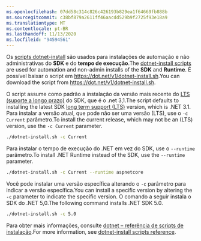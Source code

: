 ```yaml
---
ms.openlocfilehash: 07dd58c314c826c426193b829ea1f64669fb888b
ms.sourcegitcommit: c38bf879a2611ff46aacdd529b9f2725f93e18a9
ms.translationtype: MT
ms.contentlocale: pt-BR
ms.lasthandoff: 11/13/2020
ms.locfileid: "94594561"
---
```


<span data-ttu-id="f23d8-101">Os [scripts dotnet-install](../../tools/dotnet-install-script.md) são usados para instalações de automação e não administrativas do **SDK** e do **tempo de execução**.</span><span class="sxs-lookup"><span data-stu-id="f23d8-101">The [dotnet-install scripts](../../tools/dotnet-install-script.md) are used for automation and non-admin installs of the **SDK** and **Runtime**.</span></span> <span data-ttu-id="f23d8-102">É possível baixar o script em <https://dot.net/v1/dotnet-install.sh>.</span><span class="sxs-lookup"><span data-stu-id="f23d8-102">You can download the script from <https://dot.net/v1/dotnet-install.sh>.</span></span>

<span data-ttu-id="f23d8-103">O script assume como padrão a instalação da versão mais recente do [LTS (suporte a longo prazo)](https://dotnet.microsoft.com/platform/support/policy/dotnet-core) do SDK, que é o .net 3,1.</span><span class="sxs-lookup"><span data-stu-id="f23d8-103">The script defaults to installing the latest SDK [long term support (LTS)](https://dotnet.microsoft.com/platform/support/policy/dotnet-core) version, which is .NET 3.1.</span></span> <span data-ttu-id="f23d8-104">Para instalar a versão atual, que pode não ser uma versão (LTS), use o `-c Current` parâmetro.</span><span class="sxs-lookup"><span data-stu-id="f23d8-104">To install the current release, which may not be an (LTS) version, use the `-c Current` parameter.</span></span>

```bash
./dotnet-install.sh -c Current
```

<span data-ttu-id="f23d8-105">Para instalar o tempo de execução do .NET em vez do SDK, use o `--runtime` parâmetro.</span><span class="sxs-lookup"><span data-stu-id="f23d8-105">To install .NET Runtime instead of the SDK, use the `--runtime` parameter.</span></span>

```bash
./dotnet-install.sh -c Current --runtime aspnetcore
```

<span data-ttu-id="f23d8-106">Você pode instalar uma versão específica alterando o `-c` parâmetro para indicar a versão específica.</span><span class="sxs-lookup"><span data-stu-id="f23d8-106">You can install a specific version by altering the `-c` parameter to indicate the specific version.</span></span> <span data-ttu-id="f23d8-107">O comando a seguir instala o SDK do .NET 5,0.</span><span class="sxs-lookup"><span data-stu-id="f23d8-107">The following command installs .NET SDK 5.0.</span></span>

```bash
./dotnet-install.sh -c 5.0
```

<span data-ttu-id="f23d8-108">Para obter mais informações, consulte [dotnet – referência de scripts de instalação](../../tools/dotnet-install-script.md).</span><span class="sxs-lookup"><span data-stu-id="f23d8-108">For more information, see [dotnet-install scripts reference](../../tools/dotnet-install-script.md).</span></span>
